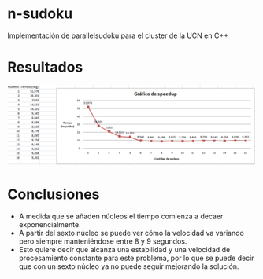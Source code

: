 # n-sudoku
Implementación de parallelsudoku para el cluster de la UCN en C++
# Resultados
![image](speedup.PNG)
# Conclusiones
* A medida que se añaden núcleos el tiempo comienza a decaer exponencialmente.
* A partir del sexto núcleo se puede ver cómo la velocidad va variando pero siempre manteniéndose entre 8 y 9 segundos.
* Esto quiere decir que alcanza una estabilidad y una velocidad de procesamiento constante para este problema, por lo que se puede decir que con un sexto núcleo ya no puede seguir mejorando la solución.
